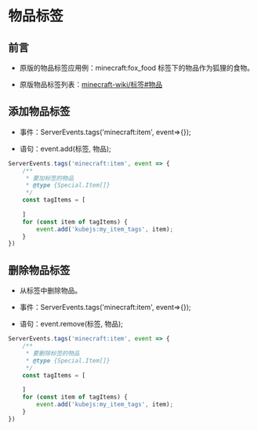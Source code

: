 # 物品标签

## 前言

- 原版的物品标签应用例：minecraft:fox_food 标签下的物品作为狐狸的食物。

- 原版物品标签列表：[minecraft-wiki/标签#物品](https://zh.minecraft.wiki/w/%E6%A0%87%E7%AD%BE#%E7%89%A9%E5%93%81)

## 添加物品标签

- 事件：ServerEvents.tags('minecraft:item', event=>{});

- 语句：event.add(标签, 物品);

```js
ServerEvents.tags('minecraft:item', event => {
    /**
     * 要加标签的物品
     * @type {Special.Item[]}
     */
    const tagItems = [
        
    ]
    for (const item of tagItems) {
        event.add('kubejs:my_item_tags', item);
    }
})
```

## 删除物品标签

- 从标签中删除物品。

- 事件：ServerEvents.tags('minecraft:item', event=>{});

- 语句：event.remove(标签, 物品);

```js
ServerEvents.tags('minecraft:item', event => {
    /**
     * 要删除标签的物品
     * @type {Special.Item[]}
     */
    const tagItems = [
        
    ]
    for (const item of tagItems) {
        event.add('kubejs:my_item_tags', item);
    }
})
```
